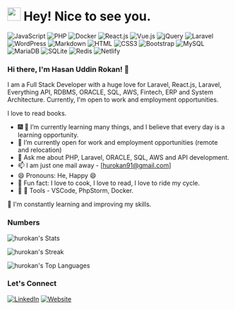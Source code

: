 <h1><img src="https://emojis.slackmojis.com/emojis/images/1531849430/4246/blob-sunglasses.gif?1531849430" width="30"/> Hey! Nice to see you.</h1>

![JavaScript](https://img.shields.io/badge/JavaScript-F7DF1E?style=flat-square&logo=javascript&logoColor=black)
![PHP](https://img.shields.io/badge/PHP-777BB4?style=flat-square&logo=php&logoColor=white)
![Docker](https://img.shields.io/badge/Docker-0CC1F3?style=flat-square&logo=docker&logoColor=white)
![React.js](https://img.shields.io/badge/React.js-0081CB?style=flat-square&logo=react&logoColor=61DAFB)
![Vue.js](https://img.shields.io/badge/Vue.js-35495E?style=flat-square&logo=vue.js&logoColor=4FC08D)
![jQuery](https://img.shields.io/badge/jQuery-0769AD?style=flat-square&logo=jquery&logoColor=white)
![Laravel](https://img.shields.io/badge/Laravel-FF2D20?style=flat-square&logo=laravel&logoColor=white)
![WordPress](https://img.shields.io/badge/Wordpress-21759B?style=flat-square&logo=wordpress&logoColor=white)
![Markdown](https://img.shields.io/badge/Markdown-000000?style=flat-square&logo=markdown&logoColor=white)
![HTML](https://img.shields.io/badge/HTML5-E34F26?style=flat-square&logo=html5&logoColor=white)
![CSS3](https://img.shields.io/badge/CSS3-1572B6?style=flat-square&logo=css3&logoColor=white)
![Bootstrap](https://img.shields.io/badge/Bootstrap-563D7C?style=flat-square&logo=bootstrap&logoColor=white)
![MySQL](https://img.shields.io/badge/MySQL-005C84?style=flat-square&logo=mysql&logoColor=white)
![MariaDB](https://img.shields.io/badge/MariaDB-003545?style=flat-square&logo=mariadb&logoColor=white)
![SQLite](https://img.shields.io/badge/SQLite-07405E?style=flat-square&logo=sqlite&logoColor=white)
![Redis](https://img.shields.io/badge/redis-%23DD0031.svg?&style=flat-square&logo=redis&logoColor=white)
![Netlify](https://img.shields.io/badge/Netlify-00C7B7?style=flat-square&logo=netlify&logoColor=white)

### Hi there, I'm Hasan Uddin Rokan! 👋

I am a Full Stack Developer with a huge love for Laravel, React.js, Laravel, Everything API, RDBMS, ORACLE, SQL, AWS, Fintech, ERP and System Architecture. Currently, I'm open to work and employment opportunities.

I love to read books.
- :fireworks: 🌱 I’m currently learning many things, and I believe that every day is a learning opportunity.
- 👯 I’m currently open for work and employment opportunities (remote and relocation)
- 💬 Ask me about PHP, Laravel, ORACLE, SQL, AWS and API development.
- 📫 I am just one mail away - [hurokan91@gmail.com]
- 😄 Pronouns: He, Happy 😄
- :partying_face: Fun fact: I love to cook, I love to read, I love to ride my cycle.
- :wrench: 🔧 Tools - VSCode, PhpStorm, Docker.

🌱 I'm constantly learning and improving my skills.

### Numbers
![hurokan's Stats](https://github-readme-stats.vercel.app/api?username=hurokan&theme=darcula&show_icons=true&hide_border=true&count_private=true)

![hurokan's Streak](https://github-readme-streak-stats.herokuapp.com/?user=hurokan&theme=darcula&hide_border=true)

![hurokan's Top Languages](https://github-readme-stats.vercel.app/api/top-langs/?username=hurokan&theme=darcula&show_icons=true&hide_border=true&layout=compact)



### Let's Connect

[![LinkedIn](https://img.shields.io/badge/-LinkedIn-0077B5?style=flat&logo=LinkedIn&logoColor=white)](https://www.linkedin.com/in/hasan-uddin-rokan-99480963)
[![Website](https://img.shields.io/badge/-Portfolio-333?style=flat)](https://www.rokan.bio)
